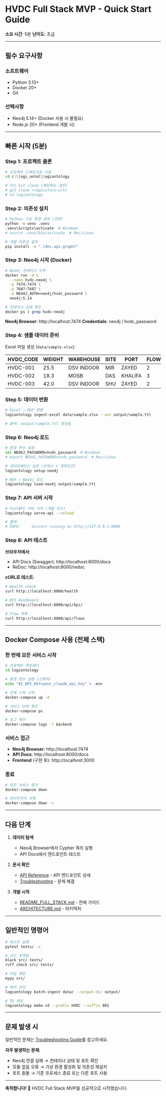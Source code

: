 # HVDC Full Stack MVP - Quick Start Guide

**소요 시간**: 5분
**난이도**: 초급

---

## 필수 요구사항

### 소프트웨어
- Python 3.13+
- Docker 20+
- Git

### 선택사항
- Neo4j 5.14+ (Docker 사용 시 불필요)
- Node.js 20+ (Frontend 개발 시)

---

## 빠른 시작 (5분)

### Step 1: 프로젝트 클론

```bash
# 프로젝트 디렉토리로 이동
cd c:\logi_ontol\logiontology

# 또는 Git clone (해당하는 경우)
# git clone <repository-url>
# cd logiontology
```

### Step 2: 의존성 설치

```bash
# Python 가상 환경 생성 (권장)
python -m venv .venv
.venv\Scripts\activate  # Windows
# source .venv/bin/activate  # Mac/Linux

# 개발 의존성 설치
pip install -e ".[dev,api,graph]"
```

### Step 3: Neo4j 시작 (Docker)

```bash
# Neo4j 컨테이너 시작
docker run -d \
  --name hvdc-neo4j \
  -p 7474:7474 \
  -p 7687:7687 \
  -e NEO4J_AUTH=neo4j/hvdc_password \
  neo4j:5.14

# 컨테이너 상태 확인
docker ps | grep hvdc-neo4j
```

**Neo4j Browser**: http://localhost:7474
**Credentials**: neo4j / hvdc_password

### Step 4: 샘플 데이터 준비

Excel 파일 생성 (`data/sample.xlsx`):

| HVDC_CODE | WEIGHT | WAREHOUSE | SITE | PORT | FLOW_CODE |
|-----------|--------|-----------|------|------|-----------|
| HVDC-001  | 25.5   | DSV INDOOR| MIR  | ZAYED| 2         |
| HVDC-002  | 18.3   | MOSB      | DAS  | KHALIFA| 3       |
| HVDC-003  | 42.0   | DSV INDOOR| SHU  | ZAYED| 2         |

### Step 5: 데이터 변환

```bash
# Excel → RDF 변환
logiontology ingest-excel data/sample.xlsx --out output/sample.ttl

# 출력: output/sample.ttl 생성됨
```

### Step 6: Neo4j 로드

```bash
# 환경 변수 설정
set NEO4J_PASSWORD=hvdc_password  # Windows
# export NEO4J_PASSWORD=hvdc_password  # Mac/Linux

# 데이터베이스 설정 (인덱스 + 제약조건)
logiontology setup-neo4j

# RDF → Neo4j 로드
logiontology load-neo4j output/sample.ttl
```

### Step 7: API 서버 시작

```bash
# FastAPI 서버 시작 (개발 모드)
logiontology serve-api --reload

# 출력:
# INFO:     Uvicorn running on http://127.0.0.1:8000
```

### Step 8: API 테스트

**브라우저에서**:
- API Docs (Swagger): http://localhost:8000/docs
- ReDoc: http://localhost:8000/redoc

**cURL로 테스트**:
```bash
# Health check
curl http://localhost:8000/health

# KPI Dashboard
curl http://localhost:8000/api/kpi/

# Flow 목록
curl http://localhost:8000/api/flows
```

---

## Docker Compose 사용 (전체 스택)

### 한 번에 모든 서비스 시작

```bash
# 프로젝트 루트에서
cd logiontology

# 환경 변수 설정 (선택적)
echo "AI_API_KEY=your_claude_api_key" > .env

# 전체 스택 시작
docker-compose up -d

# 서비스 상태 확인
docker-compose ps

# 로그 확인
docker-compose logs -f backend
```

### 서비스 접근

- **Neo4j Browser**: http://localhost:7474
- **API Docs**: http://localhost:8000/docs
- **Frontend** (구현 후): http://localhost:3000

### 종료

```bash
# 모든 서비스 중지
docker-compose down

# 데이터까지 삭제
docker-compose down -v
```

---

## 다음 단계

1. **데이터 탐색**
   - Neo4j Browser에서 Cypher 쿼리 실행
   - API Docs에서 엔드포인트 테스트

2. **문서 확인**
   - [API Reference](API_REFERENCE.md) - API 엔드포인트 상세
   - [Troubleshooting](TROUBLESHOOTING.md) - 문제 해결

3. **개발 시작**
   - [README_FULL_STACK.md](../../logiontology/README_FULL_STACK.md) - 전체 가이드
   - [ARCHITECTURE.md](../../logiontology/docs/ARCHITECTURE.md) - 아키텍처

---

## 일반적인 명령어

```bash
# 테스트 실행
pytest tests/ -v

# 코드 포맷팅
black src/ tests/
ruff check src/ tests/

# 타입 체킹
mypy src/

# 배치 처리
logiontology batch-ingest data/ --output-dir output/

# ID 생성
logiontology make-id --prefix HVDC --suffix 001
```

---

## 문제 발생 시

일반적인 문제는 [Troubleshooting Guide](TROUBLESHOOTING.md)를 참고하세요.

**자주 발생하는 문제**:
- Neo4j 연결 실패 → 컨테이너 상태 및 포트 확인
- 모듈 없음 오류 → 가상 환경 활성화 및 의존성 재설치
- 포트 충돌 → 기존 프로세스 종료 또는 다른 포트 사용

---

**축하합니다!** 🎉
HVDC Full Stack MVP를 성공적으로 시작했습니다.

